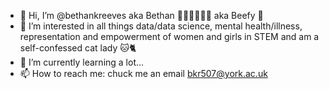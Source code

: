 - 👋 Hi, I’m @bethankreeves aka Bethan 👩🏼‍🎓👩🏼‍💻 aka Beefy 🐄
- 👀 I’m interested in all things data/data science, mental health/illness, representation and empowerment of women and girls in STEM and am a self-confessed cat lady 🐱🐈
- 🌱 I’m currently learning a lot... 
- 📫 How to reach me: chuck me an email bkr507@york.ac.uk 

<!---
bethankreeves/bethankreeves is a ✨ special ✨ repository because its `README.md` (this file) appears on your GitHub profile.
You can click the Preview link to take a look at your changes.
--->
